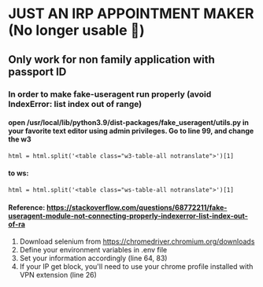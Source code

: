 # JUST AN IRP APPOINTMENT MAKER (No longer usable 🥲)

## Only work for non family application with passport ID

### In order to make fake-useragent run properly (avoid IndexError: list index out of range)
#### open /usr/local/lib/python3.9/dist-packages/fake_useragent/utils.py in your favorite text editor using admin privileges. Go to line 99, and change the w3

    html = html.split('<table class="w3-table-all notranslate">')[1]
#### to ws:

    html = html.split('<table class="ws-table-all notranslate">')[1]
#### Reference: https://stackoverflow.com/questions/68772211/fake-useragent-module-not-connecting-properly-indexerror-list-index-out-of-ra

1. Download selenium from https://chromedriver.chromium.org/downloads
2. Define your environment variables in .env file
3. Set your information accordingly (line 64, 83)
4. If your IP get block, you'll need to use your chrome profile installed with VPN extension (line 26) 
